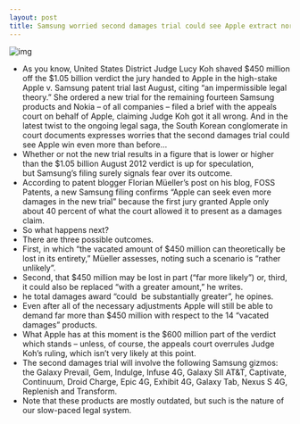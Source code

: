 ```yaml
---
layout: post
title: Samsung worried second damages trial could see Apple extract north of $1 billion
---
```

![img](http://media.idownloadblog.com/wp-content/uploads/2012/07/Apple-v-Samsung-trial-sign.jpg)
* As you know, United States District Judge Lucy Koh shaved $450 million off the $1.05 billion verdict the jury handed to Apple in the high-stake Apple v. Samsung patent trial last August, citing “an impermissible legal theory.” She ordered a new trial for the remaining fourteen Samsung products and Nokia – of all companies – filed a brief with the appeals court on behalf of Apple, claiming Judge Koh got it all wrong. And in the latest twist to the ongoing legal saga, the South Korean conglomerate in court documents expresses worries that the second damages trial could see Apple win even more than before…
* Whether or not the new trial results in a figure that is lower or higher than the $1.05 billion August 2012 verdict is up for speculation, but Samsung’s filing surely signals fear over its outcome.
* According to patent blogger Florian Müeller’s post on his blog, FOSS Patents, a new Samsung filing confirms “Apple can seek even more damages in the new trial” because the first jury granted Apple only about 40 percent of what the court allowed it to present as a damages claim.
* So what happens next?
* There are three possible outcomes.
* First, in which “the vacated amount of $450 million can theoretically be lost in its entirety,” Müeller assesses, noting such a scenario is “rather unlikely”.
* Second, that $450 million may be lost in part (“far more likely”) or, third, it could also be replaced “with a greater amount,” he writes.
* he total damages award “could  be substantially greater”, he opines.
* Even after all of the necessary adjustments Apple will still be able to demand far more than $450 million with respect to the 14 “vacated damages” products. 
* What Apple has at this moment is the $600 million part of the verdict which stands – unless, of course, the appeals court overrules Judge Koh’s ruling, which isn’t very likely at this point.
* The second damages trial will involve the following Samsung gizmos: the Galaxy Prevail, Gem, Indulge, Infuse 4G, Galaxy SII AT&T, Captivate, Continuum, Droid Charge, Epic 4G, Exhibit 4G, Galaxy Tab, Nexus S 4G, Replenish and Transform.
* Note that these products are mostly outdated, but such is the nature of our slow-paced legal system.

